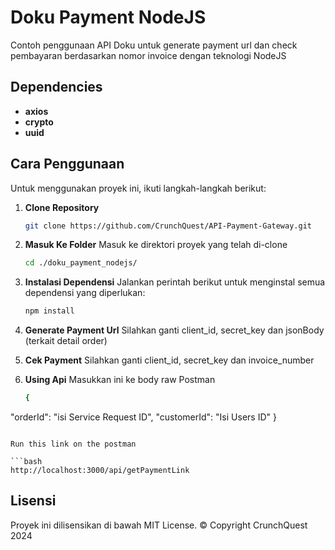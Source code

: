 # Doku Payment NodeJS

Contoh penggunaan API Doku untuk generate payment url dan check pembayaran berdasarkan nomor invoice dengan teknologi NodeJS

## Dependencies

- **axios**
- **crypto**
- **uuid**

## Cara Penggunaan

Untuk menggunakan proyek ini, ikuti langkah-langkah berikut:

1. **Clone Repository**

   ```bash
   git clone https://github.com/CrunchQuest/API-Payment-Gateway.git
   ```

2. **Masuk Ke Folder**
   Masuk ke direktori proyek yang telah di-clone

   ```bash
   cd ./doku_payment_nodejs/
   ```

3. **Instalasi Dependensi**
   Jalankan perintah berikut untuk menginstal semua dependensi yang diperlukan:

   ```bash
   npm install
   ```

4. **Generate Payment Url**
   Silahkan ganti client_id, secret_key dan jsonBody (terkait detail order)

5. **Cek Payment**
   Silahkan ganti client_id, secret_key dan invoice_number

6. **Using Api**
   Masukkan ini ke body raw Postman

   ```bash
   {
  "orderId": "isi Service Request ID",
  "customerId": "Isi Users ID"
   }
   ```

   Run this link on the postman

   ```bash
   http://localhost:3000/api/getPaymentLink
   ```

## Lisensi

Proyek ini dilisensikan di bawah MIT License.
&copy; Copyright CrunchQuest 2024

